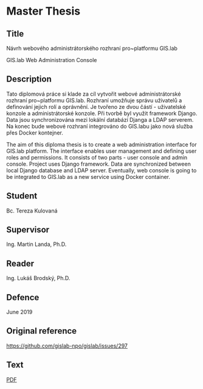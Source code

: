 # Master Thesis

## Title

Návrh webového administrátorského rozhraní pro~platformu GIS.lab

GIS.lab Web Administration Console

## Description

Tato diplomová práce si klade za cíl vytvořit webové administrátorské
rozhraní pro~platformu GIS.lab.  Rozhraní umožňuje správu uživatelů a
definování jejich rolí a oprávnění. Je tvořeno ze dvou částí -
uživatelské konzole a administrátorské konzole. Při tvorbě byl využit
framework Django. Data jsou synchronizována mezi lokální databází
Djanga a LDAP serverem. Na konec bude webové rozhraní integrováno do
GIS.labu jako nová služba přes Docker kontejner.

The aim of this diploma thesis is to create a web administration
interface for GIS.lab platform. The interface enables user management
and defining user roles and permissions. It consists of two parts -
user console and admin console. Project uses Django framework. Data
are synchronized between local Django database and LDAP
server. Eventually, web console is going to be integrated to GIS.lab
as a new service using Docker container.

## Student

Bc. Tereza Kulovaná

## Supervisor

Ing. Martin Landa, Ph.D.

## Reader

Ing. Lukáš Brodský, Ph.D.

## Defence

June 2019

## Original reference

https://github.com/gislab-npo/gislab/issues/297

## Text

[PDF](text/tereza-kulovana-dp-2019.pdf)
